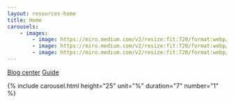 ```yaml
---
layout: resources-home
title: Home
carousels:
    - images:
        - image: https://miro.medium.com/v2/resize:fit:720/format:webp/1*heeSvDKyk33oMdnUmgPvwg.png
        - image: https://miro.medium.com/v2/resize:fit:720/format:webp/1*heeSvDKyk33oMdnUmgPvwg.png
        - image: https://miro.medium.com/v2/resize:fit:720/format:webp/1*heeSvDKyk33oMdnUmgPvwg.png
---
```


[Blog center](/blog)
[Guide](/drive)


{% include carousel.html height="25" unit="%" duration="7" number="1" %}